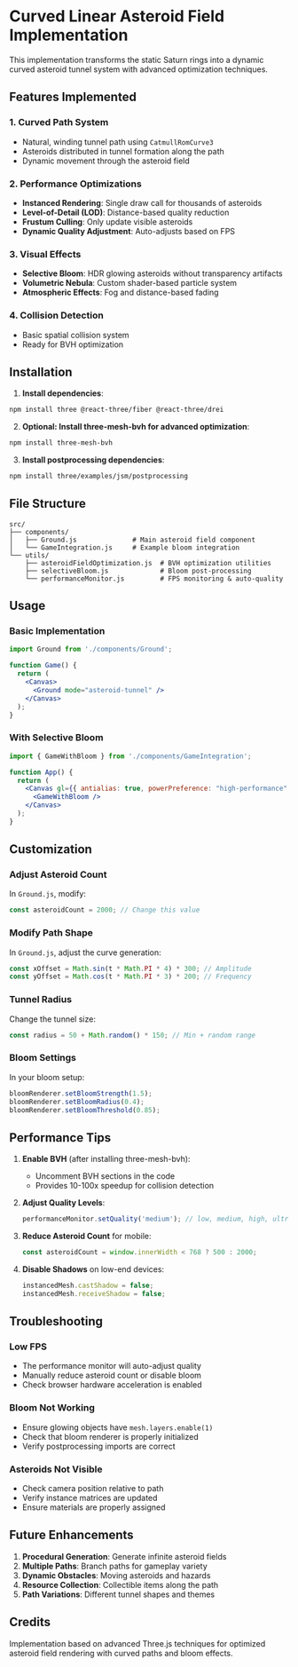 # Curved Linear Asteroid Field Implementation

This implementation transforms the static Saturn rings into a dynamic curved asteroid tunnel system with advanced optimization techniques.

## Features Implemented

### 1. **Curved Path System**
- Natural, winding tunnel path using `CatmullRomCurve3`
- Asteroids distributed in tunnel formation along the path
- Dynamic movement through the asteroid field

### 2. **Performance Optimizations**
- **Instanced Rendering**: Single draw call for thousands of asteroids
- **Level-of-Detail (LOD)**: Distance-based quality reduction
- **Frustum Culling**: Only update visible asteroids
- **Dynamic Quality Adjustment**: Auto-adjusts based on FPS

### 3. **Visual Effects**
- **Selective Bloom**: HDR glowing asteroids without transparency artifacts
- **Volumetric Nebula**: Custom shader-based particle system
- **Atmospheric Effects**: Fog and distance-based fading

### 4. **Collision Detection**
- Basic spatial collision system
- Ready for BVH optimization

## Installation

1. **Install dependencies**:
```bash
npm install three @react-three/fiber @react-three/drei
```

2. **Optional: Install three-mesh-bvh for advanced optimization**:
```bash
npm install three-mesh-bvh
```

3. **Install postprocessing dependencies**:
```bash
npm install three/examples/jsm/postprocessing
```

## File Structure

```
src/
├── components/
│   ├── Ground.js              # Main asteroid field component
│   └── GameIntegration.js     # Example bloom integration
└── utils/
    ├── asteroidFieldOptimization.js  # BVH optimization utilities
    ├── selectiveBloom.js             # Bloom post-processing
    └── performanceMonitor.js         # FPS monitoring & auto-quality
```

## Usage

### Basic Implementation

```jsx
import Ground from './components/Ground';

function Game() {
  return (
    <Canvas>
      <Ground mode="asteroid-tunnel" />
    </Canvas>
  );
}
```

### With Selective Bloom

```jsx
import { GameWithBloom } from './components/GameIntegration';

function App() {
  return (
    <Canvas gl={{ antialias: true, powerPreference: "high-performance" }}>
      <GameWithBloom />
    </Canvas>
  );
}
```

## Customization

### Adjust Asteroid Count
In `Ground.js`, modify:
```javascript
const asteroidCount = 2000; // Change this value
```

### Modify Path Shape
In `Ground.js`, adjust the curve generation:
```javascript
const xOffset = Math.sin(t * Math.PI * 4) * 300; // Amplitude
const yOffset = Math.cos(t * Math.PI * 3) * 200; // Frequency
```

### Tunnel Radius
Change the tunnel size:
```javascript
const radius = 50 + Math.random() * 150; // Min + random range
```

### Bloom Settings
In your bloom setup:
```javascript
bloomRenderer.setBloomStrength(1.5);
bloomRenderer.setBloomRadius(0.4);
bloomRenderer.setBloomThreshold(0.85);
```

## Performance Tips

1. **Enable BVH** (after installing three-mesh-bvh):
   - Uncomment BVH sections in the code
   - Provides 10-100x speedup for collision detection

2. **Adjust Quality Levels**:
   ```javascript
   performanceMonitor.setQuality('medium'); // low, medium, high, ultra
   ```

3. **Reduce Asteroid Count** for mobile:
   ```javascript
   const asteroidCount = window.innerWidth < 768 ? 500 : 2000;
   ```

4. **Disable Shadows** on low-end devices:
   ```javascript
   instancedMesh.castShadow = false;
   instancedMesh.receiveShadow = false;
   ```

## Troubleshooting

### Low FPS
- The performance monitor will auto-adjust quality
- Manually reduce asteroid count or disable bloom
- Check browser hardware acceleration is enabled

### Bloom Not Working
- Ensure glowing objects have `mesh.layers.enable(1)`
- Check that bloom renderer is properly initialized
- Verify postprocessing imports are correct

### Asteroids Not Visible
- Check camera position relative to path
- Verify instance matrices are updated
- Ensure materials are properly assigned

## Future Enhancements

1. **Procedural Generation**: Generate infinite asteroid fields
2. **Multiple Paths**: Branch paths for gameplay variety
3. **Dynamic Obstacles**: Moving asteroids and hazards
4. **Resource Collection**: Collectible items along the path
5. **Path Variations**: Different tunnel shapes and themes

## Credits

Implementation based on advanced Three.js techniques for optimized asteroid field rendering with curved paths and bloom effects.